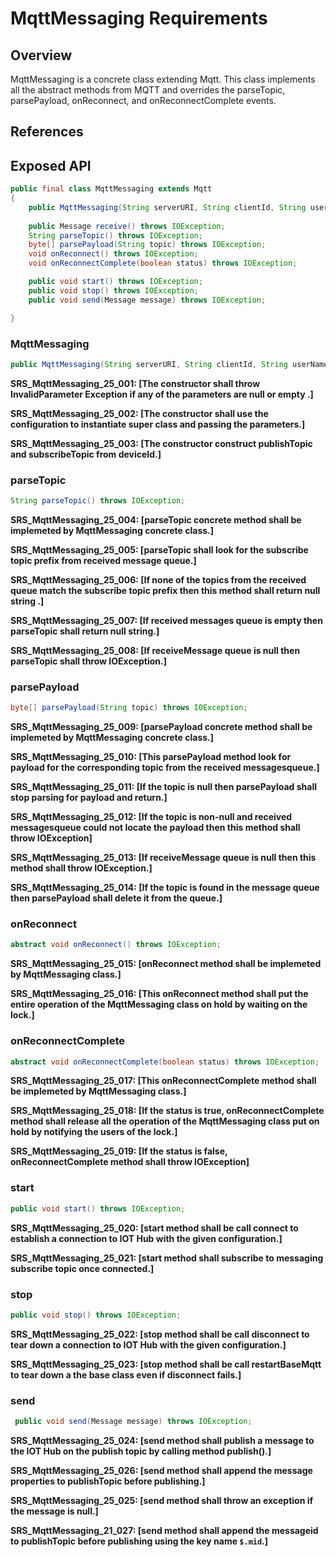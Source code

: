 # MqttMessaging Requirements

## Overview

MqttMessaging is a concrete class extending Mqtt. This class implements all the abstract methods from MQTT and overrides the parseTopic, 
parsePayload, onReconnect, and onReconnectComplete events.

## References

## Exposed API

```java
public final class MqttMessaging extends Mqtt
{
    public MqttMessaging(String serverURI, String clientId, String userName, String password, IotHubSSLContext iotHubSSLContext) throws IOException;
        
    public Message receive() throws IOException;
    String parseTopic() throws IOException;
    byte[] parsePayload(String topic) throws IOException;
    void onReconnect() throws IOException;
    void onReconnectComplete(boolean status) throws IOException;

    public void start() throws IOException;
    public void stop() throws IOException;
    public void send(Message message) throws IOException;

}
```

### MqttMessaging

```java
public MqttMessaging(String serverURI, String clientId, String userName, String password, IotHubSSLContext iotHubSSLContext);
```

**SRS_MqttMessaging_25_001: [**The constructor shall throw InvalidParameter Exception if any of the parameters are null or empty .**]**

**SRS_MqttMessaging_25_002: [**The constructor shall use the configuration to instantiate super class and passing the parameters.**]**

**SRS_MqttMessaging_25_003: [**The constructor construct publishTopic and subscribeTopic from deviceId.**]**


### parseTopic

```java
String parseTopic() throws IOException;
```

**SRS_MqttMessaging_25_004: [**parseTopic concrete method shall be implemeted by MqttMessaging concrete class.**]**

**SRS_MqttMessaging_25_005: [**parseTopic shall look for the subscribe topic prefix from received message queue.**]**

**SRS_MqttMessaging_25_006: [**If none of the topics from the received queue match the subscribe topic prefix then this method shall return null string .**]**

**SRS_MqttMessaging_25_007: [**If received messages queue is empty then parseTopic shall return null string.**]**

**SRS_MqttMessaging_25_008: [**If receiveMessage queue is null then parseTopic shall throw IOException.**]**


### parsePayload

```java
byte[] parsePayload(String topic) throws IOException;
```

**SRS_MqttMessaging_25_009: [**parsePayload concrete method shall be implemeted by MqttMessaging concrete class.**]**

**SRS_MqttMessaging_25_010: [**This parsePayload method look for payload for the corresponding topic from the received messagesqueue.**]**

**SRS_MqttMessaging_25_011: [**If the topic is null then parsePayload shall stop parsing for payload and return.**]**

**SRS_MqttMessaging_25_012: [**If the topic is non-null and received messagesqueue could not locate the payload then this method shall throw IOException**]**

**SRS_MqttMessaging_25_013: [**If receiveMessage queue is null then this method shall throw IOException.**]**

**SRS_MqttMessaging_25_014: [**If the topic is found in the message queue then parsePayload shall delete it from the queue.**]**


### onReconnect

```java
abstract void onReconnect() throws IOException;
```

**SRS_MqttMessaging_25_015: [**onReconnect method shall be implemeted by MqttMessaging class.**]**

**SRS_MqttMessaging_25_016: [**This onReconnect method shall put the entire operation of the MqttMessaging class on hold by waiting on the lock.**]**


### onReconnectComplete

```java
abstract void onReconnectComplete(boolean status) throws IOException;
```

**SRS_MqttMessaging_25_017: [**This onReconnectComplete method shall be implemeted by MqttMessaging class.**]**

**SRS_MqttMessaging_25_018: [**If the status is true, onReconnectComplete method shall release all the operation of the MqttMessaging class put on hold by notifying the users of the lock.**]**

**SRS_MqttMessaging_25_019: [**If the status is false, onReconnectComplete method shall throw IOException**]**


### start

```java
public void start() throws IOException;
```

**SRS_MqttMessaging_25_020: [**start method shall be call connect to establish a connection to IOT Hub with the given configuration.**]**

**SRS_MqttMessaging_25_021: [**start method shall subscribe to messaging subscribe topic once connected.**]**


### stop

```java
public void stop() throws IOException;
```

**SRS_MqttMessaging_25_022: [**stop method shall be call disconnect to tear down a connection to IOT Hub with the given configuration.**]**

**SRS_MqttMessaging_25_023: [**stop method shall be call restartBaseMqtt to tear down a the base class even if disconnect fails.**]**

### send

```java
 public void send(Message message) throws IOException;
```

**SRS_MqttMessaging_25_024: [**send method shall publish a message to the IOT Hub on the publish topic by calling method publish().**]**

**SRS_MqttMessaging_25_026: [**send method shall append the message properties to publishTopic before publishing.**]**

**SRS_MqttMessaging_25_025: [**send method shall throw an exception if the message is null.**]**

**SRS_MqttMessaging_21_027: [**send method shall append the messageid to publishTopic before publishing using the key name `$.mid`.**]**


    
    
   